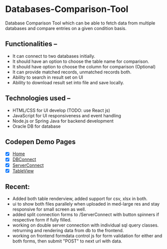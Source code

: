 # Databases-Comparison-Tool
  Database Comparison Tool which can be able to fetch data from multiple databases and compare entries on a given condition basis.
  
 ## Functionalities – 

- It can connect to two databases initially.
- It should have an option to choose the table name for comparison.
- It should have option to choose the column for comparison (Optional)
- It can provide matched records, unmatched records both.
- Ability to search in result set on UI
- Ability to download result set into file and save locally.


## Technologies used – 

- HTML/CSS for UI develop (TODO: use React js)
- JavaScript for UI responsiveness and event handling
- Node.js or Spring Java for backend development
- Oracle DB for database

## Codepen Demo Pages 
- [x] [Home](https://codepen.io/Ridevrutahc/pen/BaqjexW) 
- [x] [DBConnect](https://codepen.io/Ridevrutahc/pen/poxgGxV)
- [x] [ServerConnect](https://codepen.io/Ridevrutahc/pen/vYVGmyo)
- [x] [TableView](https://codepen.io/Ridevrutahc/pen/OJBNzeL)

## Recent: 
- Added both table renderview, added support for csv, xlsx in both.
- ui to show both files parallely when uploaded in med-large res and stay responsive for small screen as well.
- added split connection forms to /ServerConnect with button spinners if respective form if fully filled.
- working on double server connection with individual sql query classes. retrurning and rendering data from db to the frontend.
- working on frontend formdata control js for form validation for either and both forms, then submit "POST" to next url with data.
